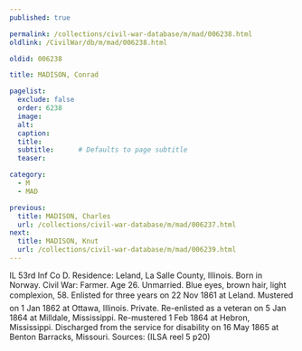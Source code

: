 ```yaml
---
published: true

permalink: /collections/civil-war-database/m/mad/006238.html
oldlink: /CivilWar/db/m/mad/006238.html

oldid: 006238

title: MADISON, Conrad

pagelist:
  exclude: false
  order: 6238
  image: 
  alt:
  caption:
  title:
  subtitle:      # Defaults to page subtitle
  teaser:

category: 
  - M 
  - MAD

previous:
  title: MADISON, Charles
  url: /collections/civil-war-database/m/mad/006237.html  
next:
  title: MADISON, Knut
  url: /collections/civil-war-database/m/mad/006239.html   
---
```

IL 53rd Inf Co D. Residence: Leland, La Salle County, Illinois. Born in Norway. Civil War: Farmer. Age 26. Unmarried. Blue eyes, brown hair, light complexion, 5&#146;8&#148;. Enlisted for three years on 22 Nov 1861 at Leland. Mustered on 1 Jan 1862 at Ottawa, Illinois. Private. Re-enlisted as a veteran on 5 Jan 1864 at Milldale, Mississippi. Re-mustered 1 Feb 1864 at Hebron, Mississippi. Discharged from the service for disability on 16 May 1865 at Benton Barracks, Missouri. Sources: (ILSA reel 5 p20)